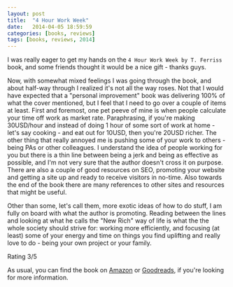 ```yaml
---
layout: post
title:  "4 Hour Work Week"
date:   2014-04-05 18:59:59
categories: [books, reviews]
tags: [books, reviews, 2014]
---
```


I was really eager to get my hands on the `4 Hour Work Week by T. Ferriss` book, and some friends thought it would be a nice gift - thanks guys.

Now, with somewhat mixed feelings I was going through the book, and about half-way through I realized it's not all the way roses.
Not that I would have expected that a "personal improvement" book was delivering 100% of what the cover mentioned, but I feel that I need to go over a couple of items at least.
First and foremost, one pet peeve of mine is when people calculate your time off work as market rate. Paraphrasing, if you're making 30USD/hour and instead of doing 1 hour of some sort of work at home - let's say cooking - and eat out for 10USD, then you're 20USD richer.
The other thing that really annoyed me is pushing some of your work to others - being PAs or other colleagues. I understand the idea of people working for you but there is a thin line between being a jerk and being as effective as possible, and I'm not very sure that the author doesn't cross it on purpose.
There are also a couple of good resources on SEO, promoting your website and getting a site up and ready to receive visitors in no-time. Also towards the end of the book there are many references to other sites and resources that might be useful.

Other than some, let's call them, more exotic ideas of how to do stuff, I am fully on board with what the author is promoting. Reading between the lines and looking at what he calls the "New Rich" way of life is what the the whole society should strive for:
working more efficiently, and focusing (at least) some of your energy and time on things you find uplifting and really love to do - being your own project or your family.

Rating 3/5

As usual, you can find the book on [Amazon] or [Goodreads], if you're looking for more information.

[Amazon]: http://www.amazon.com/4-Hour-Work-Week-Escape-Anywhere-ebook/dp/B006X0M2TS/ref=sr_1_1
[Goodreads]: https://www.goodreads.com/book/show/9278897-the-4-hour-work-week
